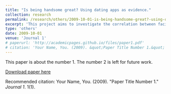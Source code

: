 ```yaml
---
title: "Is being handsome great? Using dating apps as evidence."
collection: research
permalink: /research/others/2009-10-01-is-being-handsome-great?-using-dating-apps-as-evidence.
excerpt: 'This project aims to investigate the correlation between facial attractiveness and human behavior, particularly in the context of online dating. By using machine learning algorithms to predict facial beauty, we will explore the marginal utility of attractiveness in the online dating market. Our study will also examine how physical appearance affects human behavior and decision-making in the dating process. With a large dataset of profile pictures from various dating apps, we will train our model to accurately classify images based on their level of facial attractiveness. Through this study, we hope to provide insights on the significance of physical appearance in human behavior and decision-making, especially in the context of online dating.'
type: 'others'
date: 2009-10-01
venue: 'Journal 1'
# paperurl: 'http://academicpages.github.io/files/paper1.pdf'
# citation: 'Your Name, You. (2009). &quot;Paper Title Number 1.&quot; <i>Journal 1</i>. 1(1).'
---
```

This paper is about the number 1. The number 2 is left for future work.

[Download paper here](http://academicpages.github.io/files/paper1.pdf)

Recommended citation: Your Name, You. (2009). "Paper Title Number 1." <i>Journal 1</i>. 1(1).